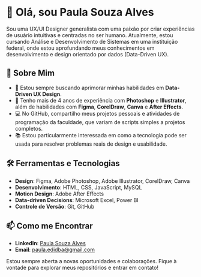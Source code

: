 # 👋 Olá, sou Paula Souza Alves

Sou uma UX/UI Designer generalista com uma paixão por criar experiências de usuário intuitivas e centradas no ser humano.
Atualmente, estou cursando Análise e Desenvolvimento de Sistemas em uma instituição federal, onde estou aprofundando meus
conhecimentos em desenvolvimento e design orientado por dados (Data-Driven UX).

## 🚀 Sobre Mim

- 🌱 Estou sempre buscando aprimorar minhas habilidades em **Data-Driven UX Design**.
- 🎨 Tenho mais de 4 anos de experiência com **Photoshop** e **Illustrator**, além de habilidades com **Figma**, **CorelDraw**, **Canva** e **After Effects**.
- 💻 No GitHub, compartilho meus projetos pessoais e atividades de programação da faculdade, que variam de scripts simples a projetos completos.
- 📚 Estou particularmente interessada em como a tecnologia pode ser usada para resolver problemas reais de design e usabilidade.

## 🛠️ Ferramentas e Tecnologias

- **Design**: Figma, Adobe Photoshop, Adobe Illustrator, CorelDraw, Canva
- **Desenvolvimento**: HTML, CSS, JavaScript, MySQL
- **Motion Design**: Adobe After Effects
- **Data-driven Decisions**: Microsoft Excel, Power BI
- **Controle de Versão**: Git, GitHub

## 📫 Como me Encontrar

- **LinkedIn**: [Paula Souza Alves](www.linkedin.com/in/dev-paula-alves)
- **Email**: paula.edidba@gmail.com

Estou sempre aberta a novas oportunidades e colaborações. Fique à vontade para explorar meus repositórios e entrar em contato!

